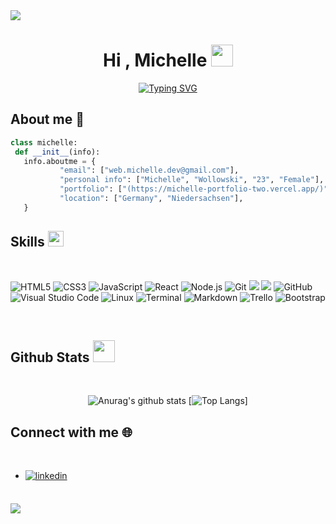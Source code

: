 <img src="https://user-images.githubusercontent.com/73097560/115834477-dbab4500-a447-11eb-908a-139a6edaec5c.gif">
<h1 align="center">Hi , Michelle <img src="https://media.giphy.com/media/hvRJCLFzcasrR4ia7z/giphy.gif" width="35"></h1>

<div align="center">
  <a href="https://git.io/typing-svg"><img src="https://readme-typing-svg.demolab.com?  font=Fira+Code&weight=500&size=26&pause=1000&center=true&vCenter=true&width=600&height=100&lines=Junior+Web+Developer;MERN-Stack" alt="Typing SVG" /></a>
</div>

## **About me** 🌱

 ```python
class michelle:
  def __init__(info):
    info.aboutme = {
            "email": ["web.michelle.dev@gmail.com"],
            "personal info": ["Michelle", "Wollowski", "23", "Female"],
            "portfolio": ["(https://michelle-portfolio-two.vercel.app/)"],
            "location": ["Germany", "Niedersachsen"],
    }
```

## Skills <img src="https://media2.giphy.com/media/QssGEmpkyEOhBCb7e1/giphy.gif?cid=ecf05e47a0n3gi1bfqntqmob8g9aid1oyj2wr3ds3mg700bl&rid=giphy.gif" width ="25">

<br>

   ![HTML5](https://img.shields.io/badge/HTML5%20-%23E34F26.svg?style=for-the-badge&logo=html5&logoColor=white)
   ![CSS3](https://img.shields.io/badge/CSS%20-%231572B6.svg?style=for-the-badge&logo=css3&logoColor=white)
   ![JavaScript](https://img.shields.io/badge/JavaScript%20-%23F7DF1E.svg?style=for-the-badge&logo=javascript&logoColor=black)
   ![React](https://img.shields.io/badge/React-20232A?style=for-the-badge&logo=react&logoColor=61DAFB)
   ![Node.js](https://img.shields.io/badge/Node.js-43853D?style=for-the-badge&logo=node.js&logoColor=white")
    ![Git](https://img.shields.io/badge/git-%23F05033.svg?style=for-the-badge&logo=git&logoColor=white)
    <image src="https://img.shields.io/badge/Express.js-404D59?style=for-the-badge">
    <image src="https://img.shields.io/badge/MongoDB-4EA94B?style=for-the-badge&logo=mongodb&logoColor=white">
    ![GitHub](https://img.shields.io/badge/github-%23121011.svg?style=for-the-badge&logo=github&logoColor=white)
    ![Visual Studio Code](https://img.shields.io/badge/Visual%20Studio%20Code-0078d7.svg?style=for-the-badge&logo=visual-studio-code&logoColor=white)
    ![Linux](https://img.shields.io/badge/Linux-FCC624?style=for-the-badge&logo=linux&logoColor=black) 
    ![Terminal](https://img.shields.io/badge/Terminal-%23054020?style=for-the-badge&logo=gnu-bash&logoColor=white)
    ![Markdown](https://img.shields.io/badge/markdown-%23000000.svg?style=for-the-badge&logo=markdown&logoColor=white)
    ![Trello](https://img.shields.io/badge/Trello-%23026AA7.svg?style=for-the-badge&logo=Trello&logoColor=white)
    ![Bootstrap](https://img.shields.io/badge/Bootstrap-563D7C?style=for-the-badge&logo=bootstrap&logoColor=white)

<br>

##  Github Stats <img src="https://media.giphy.com/media/iY8CRBdQXODJSCERIr/giphy.gif" width="35">
<br>

<div align="center">
  
  ![Anurag's github stats](https://github-readme-stats.vercel.app/api?username=Michelle1404&show_icons=true&theme=tokyonight)
  [![Top Langs](https://github-readme-stats.vercel.app/api/top-langs/?username=Michelle1404&langs_count=3&show_icons=true&theme=tokyonight)]

</div>

## Connect with me 🌐
<br>
<div align='left'>
  <ul>
     <li>
        <a href="https://www.linkedin.com/in/michelle-w-5a38a8250/" target="_blank">
          <img src="https://img.shields.io/badge/linkedin:  Michelle-%2300acee.svg?color=405DE6&style=for-the-badge&logo=linkedin&logoColor=white" alt=linkedin      style="margin-bottom: 5px;"/>
          </a>
      </li>
  </ul>
</div>

<br>

<img src="https://user-images.githubusercontent.com/73097560/115834477-dbab4500-a447-11eb-908a-139a6edaec5c.gif">




